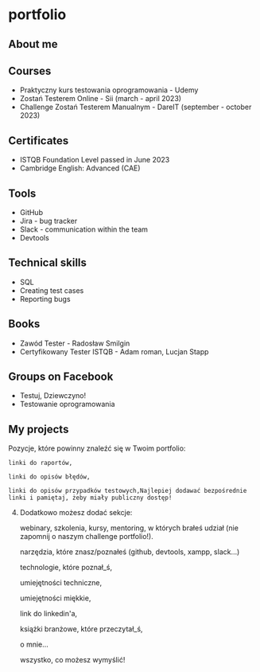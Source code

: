 # portfolio

## About me

## Courses

* Praktyczny kurs testowania oprogramowania - Udemy
* Zostań Testerem Online - Sii (march - april 2023)
* Challenge Zostań Testerem Manualnym - DareIT (september - october 2023)

## Certificates

* ISTQB Foundation Level passed in June 2023
* Cambridge English: Advanced (CAE)

## Tools

* GitHub
* Jira - bug tracker
* Slack - communication within the team
* Devtools

## Technical skills

* SQL
* Creating test cases
* Reporting bugs

## Books

* Zawód Tester - Radosław Smilgin
* Certyfikowany Tester ISTQB - Adam roman, Lucjan Stapp

## Groups on Facebook

* Testuj, Dziewczyno!
* Testowanie oprogramowania

## My projects

Pozycje, które powinny znaleźć się w Twoim portfolio:

    linki do raportów,

    linki do opisów błędów,

    linki do opisów przypadków testowych,Najlepiej dodawać bezpośrednie linki i pamiętaj, żeby miały publiczny dostęp!

4. Dodatkowo możesz dodać sekcje:

    webinary, szkolenia, kursy, mentoring, w których brałeś udział (nie zapomnij o naszym challenge portfolio!).

    narzędzia, które znasz/poznałeś (github, devtools, xampp, slack…)

    technologie, które poznał_ś,

    umiejętności techniczne,

    umiejętności miękkie,

    link do linkedin'a,

    książki branżowe, które przeczytał_ś,

    o mnie…

    wszystko, co możesz wymyślić!
